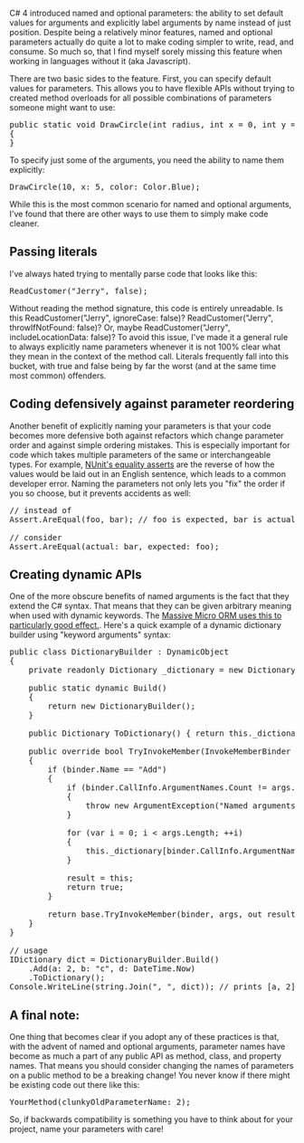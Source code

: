 C# 4 introduced named and optional parameters: the ability to set default values for arguments and explicitly label arguments by name instead of just position. Despite being a relatively minor features, named and optional parameters actually do quite a lot to make coding simpler to write, read, and consume. So much so, that I find myself sorely missing this feature when working in languages without it (aka Javascript).

<!--more-->

There are two basic sides to the feature. First, you can specify default values for parameters. This allows you to have flexible APIs without trying to created method overloads for all possible combinations of parameters someone might want to use:

<pre>
public static void DrawCircle(int radius, int x = 0, int y = 0, bool filled = true, Color? color = null)
{
}
</pre>

To specify just some of the arguments, you need the ability to name them explicitly:

<pre>
DrawCircle(10, x: 5, color: Color.Blue);
</pre>

While this is the most common scenario for named and optional arguments, I've found that there are other ways to use them to simply make code cleaner.

<h2 id="literals">Passing literals</h2>

I've always hated trying to mentally parse code that looks like this:

<pre>
ReadCustomer("Jerry", false);
</pre>

Without reading the method signature, this code is entirely unreadable. Is this ReadCustomer("Jerry", ignoreCase: false)? ReadCustomer("Jerry", throwIfNotFound: false)? Or, maybe ReadCustomer("Jerry", includeLocationData: false)? To avoid this issue, I've made it a general rule to always explicitly name parameters whenever it is not 100% clear what they mean in the context of the method call. Literals frequently fall into this bucket, with true and false being by far the worst (and at the same time most common) offenders.

<h2 id="defense">Coding defensively against parameter reordering</h2>
Another benefit of explicitly naming your parameters is that your code becomes more defensive both against refactors which change parameter order and against simple ordering mistakes. This is especially important for code which takes multiple parameters of the same or interchangeable types. For example, <a href="http://www.nunit.org/index.php?p=equalityAsserts&r=2.2.7">NUnit's equality asserts</a> are the reverse of how the values would be laid out in an English sentence, which leads to a common developer error. Naming the parameters not only lets you "fix" the order if you so choose, but it prevents accidents as well:

<pre>
// instead of 
Assert.AreEqual(foo, bar); // foo is expected, bar is actual

// consider
Assert.AreEqual(actual: bar, expected: foo);
</pre>

<h2 id="nullability>Highlighting parameter nullability</h2>
One of the most frustrating aspects of C# is that there is no great way to enforce or communicate when reference types might be null outside of runtime checks. That said, I've found that providing a null default can be a good way to indicate this, even if you don't expect callers to take advantage of the default argument very often. For example:

<pre>
// unclear whether null is OK
public Parser(ParserOptions options) { }

// very clear
public Parser(ParserOptions options = null) { }
</pre>

<h2 id="dynamic">Creating dynamic APIs</h2>

One of the more obscure benefits of named arguments is the fact that they extend the C# syntax. That means that they can be given arbitrary meaning when used with dynamic keywords. The <a href="https://github.com/robconery/massive#named-argument-query-syntax">Massive Micro ORM uses this to particularly good effect.</a>. Here's a quick example of a dynamic dictionary builder using "keyword arguments" syntax:

<pre>
public class DictionaryBuilder : DynamicObject
{
	private readonly Dictionary<string, object> _dictionary = new Dictionary<string, object>();

	public static dynamic Build()
	{
		return new DictionaryBuilder();
	}

	public Dictionary<string, object> ToDictionary() { return this._dictionary; }

	public override bool TryInvokeMember(InvokeMemberBinder binder, object[] args, out object result)
	{
		if (binder.Name == "Add")
		{
			if (binder.CallInfo.ArgumentNames.Count != args.Length)
			{
				throw new ArgumentException("Named arguments must be used!");
			}

			for (var i = 0; i < args.Length; ++i)
			{
				this._dictionary[binder.CallInfo.ArgumentNames[i]] = args[i];
			}

			result = this;
			return true;
		}

		return base.TryInvokeMember(binder, args, out result);
	}
}

// usage
IDictionary<string, object> dict = DictionaryBuilder.Build()
	.Add(a: 2, b: "c", d: DateTime.Now)
	.ToDictionary();
Console.WriteLine(string.Join(", ", dict)); // prints [a, 2], [b, c], ...
</pre>

<h2 id="compatibility">A final note:</h2>
One thing that becomes clear if you adopt any of these practices is that, with the advent of named and optional arguments, parameter names have become as much a part of any public API as method, class, and property names. That means you should consider changing the names of parameters on a public method to be a breaking change! You never know if there might be existing code out there like this:

<pre>
YourMethod(clunkyOldParameterName: 2);
</pre>

So, if backwards compatibility is something you have to think about for your project, name your parameters with care!